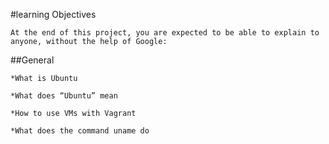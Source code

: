 #learning Objectives
~~~~~~~~~~~~~~~~~~~~~~
At the end of this project, you are expected to be able to explain to anyone, without the help of Google:
~~~~~~~~~~~~~~~~~~~~~~~~

##General
~~~~~~~~~~~~~~
*What is Ubuntu

*What does “Ubuntu” mean

*How to use VMs with Vagrant

*What does the command uname do

